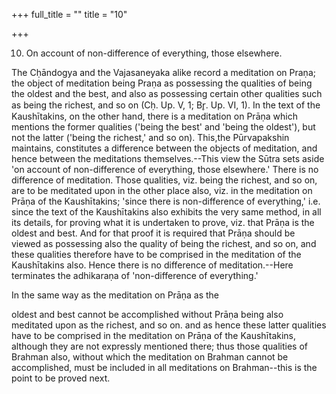 +++
full_title = ""
title = "10"

+++


10. On account of non-difference of everything, those elsewhere.

The Cḥāndogya and the Vajasaneyaka alike record a meditation on Praṇa; the object of meditation being Praṇa as possessing the qualities of being the oldest and the best, and also as possessing certain other qualities such as being the richest, and so on (Cḥ. Up. V, 1; Br̥. Up. VI, 1). In the text of the Kaushītakins, on the other hand, there is a meditation on Prāṇa which mentions the former qualities ('being the best' and 'being the oldest'), but not the latter ('being the richest,' and so on). This,the Pūrvapakshin maintains, constitutes a difference between the objects of meditation, and hence between the meditations themselves.--This view the Sūtra sets aside 'on account of non-difference of everything, those elsewhere.' There is no difference of meditation. Those qualities, viz. being the richest, and so on, are to be meditated upon in the other place also, viz. in the meditation on Prāṇa of the Kaushītakins; 'since there is non-difference of everything,' i.e. since the text of the Kaushītakins also exhibits the very same method, in all its details, for proving what it is undertaken to prove, viz. that Prāṇa is the oldest and best. And for that proof it is required that Prāṇa should be viewed as possessing also the quality of being the richest, and so on, and these qualities therefore have to be comprised in the meditation of the Kaushītakins also. Hence there is no difference of meditation.--Here terminates the adhikaraṇa of 'non-difference of everything.'

In the same way as the meditation on Prāṇa as the

oldest and best cannot be accomplished without Prāṇa being also meditated upon as the richest, and so on. and as hence these latter qualities have to be comprised in the meditation on Prāṇa of the Kaushītakins, although they are not expressly mentioned there; thus those qualities of Brahman also, without which the meditation on Brahman cannot be accomplished, must be included in all meditations on Brahman--this is the point to be proved next.


